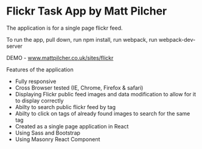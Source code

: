 # Flickr Task App by Matt Pilcher

The application is for a single page flickr feed.

To run the app, pull down, run npm install, run webpack, run webpack-dev-server

DEMO - www.mattpilcher.co.uk/sites/flickr

Features of the application
- Fully responsive
- Cross Browser tested (IE, Chrome, Firefox & safari)
- Displaying Flickr public feed images and data modification to allow for it to display correctly
- Abilty to search public flickr feed by tag
- Abilty to click on tags of already found images to search for the same tag
- Created as a single page application in React
- Using Sass and Bootstrap
- Using Masonry React Component
